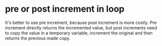 # pre or post increment in loop

It's better to use pre increment, because post increment is more costly. Pre increment directly returns the incremented value, but post increments need to copy the value in a temporary variable, increment the original and then returns the previous made copy.

